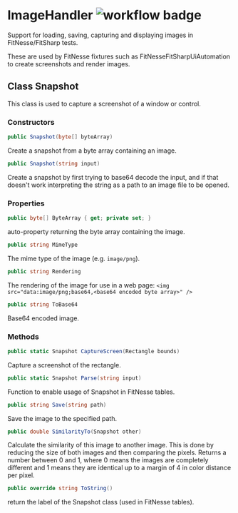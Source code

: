# ImageHandler ![workflow badge](../../actions/workflows/ci.yml/badge.svg)
Support for loading, saving, capturing and displaying images in FitNesse/FitSharp tests.

These are used by FitNesse fixtures such as FitNesseFitSharpUiAutomation to create screenshots and render images.

## Class Snapshot

This class is used to capture a screenshot of a window or control.

### Constructors

```csharp
public Snapshot(byte[] byteArray)
```
Create a snapshot from a byte array containing an image.

```csharp
public Snapshot(string input)
```
Create a snapshot by first trying to base64 decode the input, and if that doesn't work interpreting the string as a path to an image file to be opened.

### Properties

```csharp
public byte[] ByteArray { get; private set; }
```
auto-property returning the byte array containing the image.

```csharp
public string MimeType
```
The mime type of the image (e.g. `image/png`).

```csharp
public string Rendering
```
The rendering of the image for use in a web page: `<img src="data:image/png;base64,<base64 encoded byte array>" />`

```csharp
public string ToBase64
```
Base64 encoded image.

### Methods
```csharp
public static Snapshot CaptureScreen(Rectangle bounds)
```
Capture a screenshot of the rectangle.

```csharp
public static Snapshot Parse(string input)
```
Function to enable usage of Snapshot in FitNesse tables.

```csharp
public string Save(string path)
```
Save the image to the specified path.

```csharp
public double SimilarityTo(Snapshot other)
```
Calculate the similarity of this image to another image.
This is done by reducing the size of both images and then comparing the pixels.
Returns a number between 0 and 1, where 0 means the images are completely different and 1 means they are identical
up to a margin of 4 in color distance per pixel.

```csharp
public override string ToString()
```
return the label of the Snapshot class (used in FitNesse tables).

